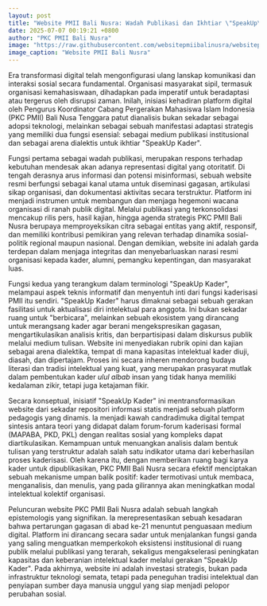 ```yaml
---
layout: post
title: "Website PMII Bali Nusra: Wadah Publikasi dan Ikhtiar \"SpeakUp\" Kader"
date: 2025-07-07 00:19:21 +0800
author: "PKC PMII Bali Nusra"
image: "https://raw.githubusercontent.com/websitepmiibalinusra/websitepmiibalinusra.github.io/main/assets/rilis/website-pmii-bali-nusra-wadah-publikasi-dan-ikhtiar-speakup-kader.png"
image_caption: "Website PMII Bali Nusra"
---
```


Era transformasi digital telah mengonfigurasi ulang lanskap komunikasi dan interaksi sosial secara fundamental. Organisasi masyarakat sipil, termasuk organisasi kemahasiswaan, dihadapkan pada imperatif untuk beradaptasi atau tergerus oleh disrupsi zaman. Inilah, inisiasi kehadiran platform digital oleh Pengurus Koordinator Cabang Pergerakan Mahasiswa Islam Indonesia (PKC PMII) Bali Nusa Tenggara patut dianalisis bukan sekadar sebagai adopsi teknologi, melainkan sebagai sebuah manifestasi adaptasi strategis yang memiliki dua fungsi esensial: sebagai medium publikasi institusional dan sebagai arena dialektis untuk ikhtiar "SpeakUp Kader".

Fungsi pertama sebagai wadah publikasi, merupakan respons terhadap kebutuhan mendesak akan adanya representasi digital yang otoritatif. Di tengah derasnya arus informasi dan potensi misinformasi, sebuah website resmi berfungsi sebagai kanal utama untuk diseminasi gagasan, artikulasi sikap organisasi, dan dokumentasi aktivitas secara terstruktur. Platform ini menjadi instrumen untuk membangun dan menjaga hegemoni wacana organisasi di ranah publik digital. Melalui publikasi yang terkonsolidasi mencakup rilis pers, hasil kajian, hingga agenda strategis PKC PMII Bali Nusra berupaya memproyeksikan citra sebagai entitas yang aktif, responsif, dan memiliki kontribusi pemikiran yang relevan terhadap dinamika sosial-politik regional maupun nasional. Dengan demikian, website ini adalah garda terdepan dalam menjaga integritas dan menyebarluaskan narasi resmi organisasi kepada kader, alumni, pemangku kepentingan, dan masyarakat luas.

Fungsi kedua yang terangkum dalam terminologi "SpeakUp Kader", melampaui aspek teknis informatif dan menyentuh inti dari fungsi kaderisasi PMII itu sendiri. "SpeakUp Kader" harus dimaknai sebagai sebuah gerakan fasilitasi untuk aktualisasi diri intelektual para anggota. Ini bukan sekadar ruang untuk "berbicara", melainkan sebuah ekosistem yang dirancang untuk merangsang kader agar berani mengekspresikan gagasan, mengartikulasikan analisis kritis, dan berpartisipasi dalam diskursus publik melalui medium tulisan. Website ini menyediakan rubrik opini dan kajian sebagai arena dialektika, tempat di mana kapasitas intelektual kader diuji, diasah, dan dipertajam. Proses ini secara inheren mendorong budaya literasi dan tradisi intelektual yang kuat, yang merupakan prasyarat mutlak dalam pembentukan kader *ulul albab* insan yang tidak hanya memiliki kedalaman zikir, tetapi juga ketajaman fikir.

Secara konseptual, inisiatif "SpeakUp Kader" ini mentransformasikan website dari sekadar repositori informasi statis menjadi sebuah platform pedagogis yang dinamis. Ia menjadi kawah candradimuka digital tempat sintesis antara teori yang didapat dalam forum-forum kaderisasi formal (MAPABA, PKD, PKL) dengan realitas sosial yang kompleks dapat diartikulasikan. Kemampuan untuk menuangkan analisis dalam bentuk tulisan yang terstruktur adalah salah satu indikator utama dari keberhasilan proses kaderisasi. Oleh karena itu, dengan memberikan ruang bagi karya kader untuk dipublikasikan, PKC PMII Bali Nusra secara efektif menciptakan sebuah mekanisme umpan balik positif: kader termotivasi untuk membaca, menganalisis, dan menulis, yang pada gilirannya akan meningkatkan modal intelektual kolektif organisasi.

Peluncuran website PKC PMII Bali Nusra adalah sebuah langkah epistemologis yang signifikan. Ia merepresentasikan sebuah kesadaran bahwa pertarungan gagasan di abad ke-21 menuntut penguasaan medium digital. Platform ini dirancang secara sadar untuk menjalankan fungsi ganda yang saling menguatkan memperkokoh eksistensi institusional di ruang publik melalui publikasi yang terarah, sekaligus mengakselerasi peningkatan kapasitas dan keberanian intelektual kader melalui gerakan "SpeakUp Kader". Pada akhirnya, website ini adalah investasi strategis, bukan pada infrastruktur teknologi semata, tetapi pada peneguhan tradisi intelektual dan penyiapan sumber daya manusia unggul yang siap menjadi pelopor perubahan sosial.